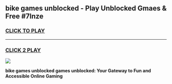 
## bike games unblocked - Play Unblocked Gmaes & Free #7lnze
<h3>
<a href="https://news.freeplayer.one?title=bike_games_unblocked&ref=03M">CLICK TO PLAY</a></h3>
<hr>

<h3>
<a href="https://news.freeplayer.one?title=bike_games_unblocked&ref=03M">CLICK 2 PLAY</a>
  
</h3>

<a href="https://news.freeplayer.one?title=bike_games_unblocked&ref=03M"><img src="https://clearcache.store/games.png"></a>


**bike games unblocked games unblocked: Your Gateway to Fun and Accessible Online Gaming**
